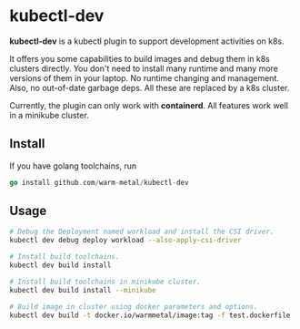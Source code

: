 # kubectl-dev

**kubectl-dev** is a kubectl plugin to support development activities on k8s.

It offers you some capabilities to build images and debug them in k8s clusters directly.
You don't need to install many runtime and many more versions of them in your laptop.
No runtime changing and management. Also, no out-of-date garbage deps. All these are replaced by a k8s cluster.

Currently, the plugin can only work with **containerd**. All features work well in a minikube cluster.

## Install

If you have golang toolchains, run
```go
go install github.com/warm-metal/kubectl-dev
```

## Usage

```bash
# Debug the Deployment named workload and install the CSI driver.
kubectl dev debug deploy workload --also-apply-csi-driver

# Install build toolchains.
kubectl dev build install

# Install build toolchains in minikube cluster.
kubectl dev build install --minikube

# Build image in cluster using docker parameters and options.
kubectl dev build -t docker.io/warmmetal/image:tag -f test.dockerfile .
```
